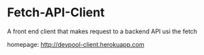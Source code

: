 # Fetch-API-Client
A front end client that makes request to a backend API usi the fetch 

homepage: http://devpool-client.herokuapp.com